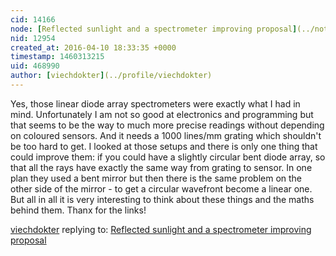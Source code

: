 ```yaml
---
cid: 14166
node: [Reflected sunlight and a spectrometer improving proposal](../notes/viechdokter/04-10-2016/reflected-sunlight-and-a-spectrometer-improving-proposal)
nid: 12954
created_at: 2016-04-10 18:33:35 +0000
timestamp: 1460313215
uid: 468990
author: [viechdokter](../profile/viechdokter)
---
```


Yes, those linear diode array spectrometers were exactly what I had in mind. Unfortunately I am not so good at electronics and programming but that seems to be the way to much more precise readings without depending on coloured sensors. And it needs a 1000 lines/mm grating which shouldn't be too hard to get. I looked at those setups and there is only one thing that could improve them: if you could have a slightly circular bent diode array, so that all the rays have exactly the same way from grating to sensor. In one plan they used a bent mirror but then there is the same problem on the other side of the mirror - to get a circular wavefront become a linear one. But all in all it is very interesting to think about these things and the maths behind them. Thanx for the links!

[viechdokter](../profile/viechdokter) replying to: [Reflected sunlight and a spectrometer improving proposal](../notes/viechdokter/04-10-2016/reflected-sunlight-and-a-spectrometer-improving-proposal)

